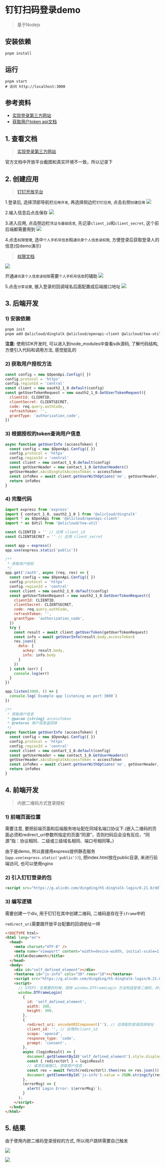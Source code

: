 # 钉钉扫码登录demo
> 基于Nodejs

## 安装依赖
```shell
pnpm install
```
## 运行
```shell
pnpm start
# 访问 http://localhost:3000
```

## 参考资料

 - [实现登录第三方网站](https://open.dingtalk.com/document/isvapp/tutorial-enabling-login-to-third-party-websites)
 - [获取用户token api文档](https://open.dingtalk.com/document/orgapp/obtain-user-token#)


## 1. 查看文档
> [实现登录第三方网站](https://open.dingtalk.com/document/isvapp/tutorial-enabling-login-to-third-party-websites)

官方文档中开放平台截图和真实环境不一致，所以记录下

## 2. 创建应用
> [钉钉开放平台](https://open.dingtalk.com/)

1.登录后, 选择顶部导航栏`应用开发`, 再选择侧边栏`钉钉应用`, 点击右侧`创建应用`
![](./docImages/1.png)

2.输入信息后点击保存
![](./docImages/2.png)

3.进入应用, 点击侧边栏`凭证与基础信息`, 先记录`client_id`和`client_secret`, 这个前后端都需要用到
![](./docImages/3.png)

4.点击`权限管理`, 选中`个人手机号信息`和`通讯录个人信息读权限`, 方便登录后获取登录人的信息(仅demo演示)
> [权限文档](https://open.dingtalk.com/document/isvapp/dingtalk-retrieve-user-information)

![](./docImages/4.png)

开通`通讯录个人信息读权限`需要`个人手机号信息`的辅助
![](./docImages/5.png)

5.点击`分享设置`, 接入登录的回调域名后面配置成后端接口地址
![](./docImages/6.png)

## 3. 后端开发
### 1) 安装依赖
```bash
pnpm init
pnpm add @alicloud/dingtalk @alicloud/openapi-client @alicloud/tea-util
```

**注意:** 使用SDK开发时, 可以进入到node_modules中查看sdk源码, 了解代码结构, 方便引入代码和调用方法, 感觉挺乱的

### 2) 获取用户授权方法
```js
const config = new $OpenApi.Config({ })
config.protocol = 'https'
config.regionId = 'central'
const client = new oauth2_1_0.default(config)
const getUserTokenRequest = new oauth2_1_0.GetUserTokenRequest({
  clientId: CLIENTID,
  clientSecret: CLIENTSECRET,
  code: req.query.authCode,
  refreshToken: '',
  grantType: 'authorization_code',
})
```

### 3) 根据授权的token查询用户信息
```js
async function getUserInfo (accessToken) {
  const config = new $OpenApi.Config({ })
  config.protocol = 'https'
  config.regionId = 'central'
  const client = new contact_1_0.default(config)
  const getUserHeader = new contact_1_0.GetUserHeaders()
  getUserHeader.xAcsDingtalkAccessToken = accessToken
  const infoRes = await client.getUserWithOptions('me', getUserHeader, new $Util.RuntimeOptions())
  return infoRes
}
```

### 4) 完整代码
```js
import express from 'express'
import { contact_1_0, oauth2_1_0 } from '@alicloud/dingtalk'
import * as $OpenApi from '@alicloud/openapi-client'
import * as $Util from '@alicloud/tea-util'

const CLIENTID = '' // 应用 client_id
const CLIENTSECRET = '' // 应用 client_secret

const app = express()
app.use(express.static('public'))

/**
 * 获取用户授权
 */
app.get('/auth', async (req, res) => {
  const config = new $OpenApi.Config({ })
  config.protocol = 'https'
  config.regionId = 'central'
  const client = new oauth2_1_0.default(config)
  const getUserTokenRequest = new oauth2_1_0.GetUserTokenRequest({
    clientId: CLIENTID,
    clientSecret: CLIENTSECRET,
    code: req.query.authCode,
    refreshToken: '',
    grantType: 'authorization_code',
  })
  try {
    const result = await client.getUserToken(getUserTokenRequest)
    const info = await getUserInfo(result.body.accessToken)
    res.json({
      data: {
        ackey: result.body,
        info: info.body
      }
    })
  } catch (err) {
    console.log(err)
  }
})

app.listen(3000, () => {
  console.log(`Example app listening on port 3000`)
})

/**
 * 获取用户信息
 * @param {string} accessToken
 * @returns 用户信息返回体
 */
async function getUserInfo (accessToken) {
  const config = new $OpenApi.Config({ })
  config.protocol = 'https'
  config.regionId = 'central'
  const client = new contact_1_0.default(config)
  const getUserHeader = new contact_1_0.GetUserHeaders()
  getUserHeader.xAcsDingtalkAccessToken = accessToken
  const infoRes = await client.getUserWithOptions('me', getUserHeader, new $Util.RuntimeOptions())
  return infoRes
}


```

## 4. 前端开发
> 内嵌二维码方式登录授权

### 1) 前端页面位置

需要注意, 要把前端页面和后端服务地址配在同域名端口协议下.(嵌入二维码的页面必须和redirect_uri参数所指定的页面“同源”，否则扫码后会没有反应，“同源”指：协议相同、二级或三级域名相同、端口号相同等。)

由于是demo, 所以直接用express提供静态服务(`app.use(express.static('public'))`), 把index.html放在public目录, 来进行前端访问, 也可以使用nginx

### 2) 引入钉钉登录的包
```html
<script src="https://g.alicdn.com/dingding/h5-dingtalk-login/0.21.0/ddlogin.js"></script>
```

### 3) 编写逻辑
需要创建一个div, 用于钉钉在其中创建二维码, 二维码是存在于`iframe`中的

`redirect_uri`需要跟开放平台配置的回调地址一样

```html
<!DOCTYPE html>
<html lang="en">
  <head>
    <meta charset="UTF-8" />
    <meta name="viewport" content="width=device-width, initial-scale=1.0" />
    <title>Document</title>
  </head>
  <body>
    <div id="self_defined_element"></div>
    <textarea id="js-info" cols="30" rows="10"></textarea>
    <script src="https://g.alicdn.com/dingding/h5-dingtalk-login/0.21.0/ddlogin.js"></script>
    <script>
      // STEP3：在需要的时候，调用 window.DTFrameLogin 方法构造登录二维码，并处理登录成功或失败的回调。
      window.DTFrameLogin(
        {
          id: 'self_defined_element',
          width: 300,
          height: 300,
        },
        {
          redirect_uri: encodeURIComponent(''), // 应用配的登录回调地址
          client_id: '', // 应用的client_id
          scope: 'openid',
          response_type: 'code',
          prompt: 'consent',
        },
        async (loginResult) => {
          document.getElementById('self_defined_element').style.display = 'none'
          const { redirectUrl } = loginResult
          // 请求后端接口, 获取用户信息
          const res = await fetch(redirectUrl).then(res => res.json())
          document.getElementById('js-info').value = JSON.stringify(res.data)
        },
        (errorMsg) => {
          alert(`Login Error: ${errorMsg}`);
        }
      );
    </script>
  </body>
</html>
```

## 5. 结果
由于使用内嵌二维码登录授权的方式, 所以用户跳转需要自己触发

![](./docImages/7.png)

![](./docImages//8.png)